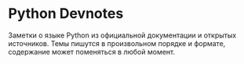 # Python Devnotes

Заметки о языке Python из официальной документации и открытых источников. Темы пишутся в произвольном порядке и формате, содержание может поменяться в любой момент.

